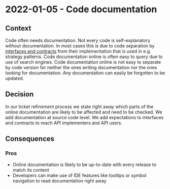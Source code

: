 # 2022-01-05 - Code documentation

## Context

Code often needs documentation.
Not every code is self-explanatory without documentation.
In most cases this is due to code separation by [interfaces and contracts](./2020-04-30-contracts-and-interfaces.md) from their implementation that is used in e.g. strategy patterns.
Code documentation online is often easy to query due to use of search engines.
Code documentation online is not easy to separate by code version for neither the ones writing documentation nor the ones looking for documentation.
Any documentation can easily be forgotten to be updated.


## Decision

In our ticket refinement process we state right away which parts of the online documentation are likely to be affected and need to be checked.
We add documentation at source code level.
We add expectations to interfaces and contracts to reach API implementers and API users.


## Consequences

### Pros

* Online documentation is likely to be up-to-date with every release to match its content
* Developers can make use of IDE features like tooltips or symbol navigation to read documentation right away
